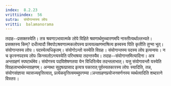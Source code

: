 ```yaml
---
index:  8.2.23
vrittiindex:  56
sutra:  संयोगान्तस्य लोपः
vritti:  balamanorama 
---
```


तदाह--प्रसक्तस्येति। तत्र श्रवणाऽभावात्मके लोपे विहिते श्रवणार्थमुच्चारणमपि नास्तीत्यर्थाल्लभ्यते। प्रसक्तस्य किम्? दधीत्यादौ क्विपोऽश्रवणात्मकलोपस्य प्रत्ययलक्षणमाश्रित्य ह्रस्वस्य पिति कृतीति तुग्मा भूत्। संयोगान्तस्य लोपः। पदस्येत्यधिकृतम्। संयोगोऽन्तो यस्येति विग्रहः। संयोगान्तस्य पदस्य लोप इत्यन्वयः। न च कृत्स्नपदस्य लोपः किन्त्वलोऽन्त्यस्येति परिभाषया तदन्तस्यैव। तदाह--संयोगान्तमित्यादिना। अत्र अन्तग्रहणं स्पष्टार्थमेव। संयोगस्य पदविशेषणतया येन विधिरित्येव तदन्तलाभात्। यत्तु संयोगावन्तौ यस्येति विग्रहलाभार्थमन्तग्रहणम्। अन्यथा सुदृषत्प्रासाद इत्यत्र पकारात् पूर्वस्यतकारस्य लोपः स्यादिति, तन्न, संयोगसंज्ञाया व्यासज्यवृत्तित्वात्, प्रत्येकवृत्तित्वमब्युपगम्या।ञन्तग्रहणप्रयोजनवर्णनस्य व्यर्थत्वादिति शब्दरत्ने विस्तरः।

